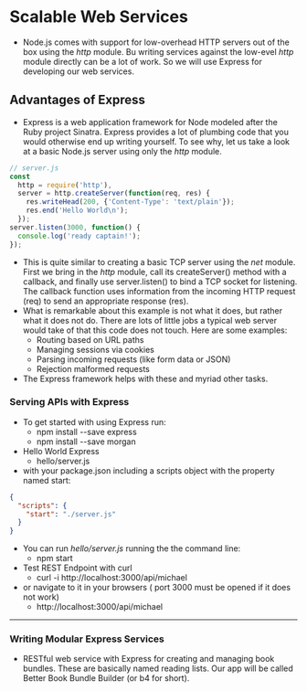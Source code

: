 # Scalable Web Services
- Node.js comes with support for low-overhead HTTP servers out of the box using the *http* module.  Bu writing services against the low-evel *http* module directly can be a lot of work.  So we will use Express for developing our web services.

## Advantages of Express
- Express is a web application framework for Node modeled after the Ruby project Sinatra.  Express provides a lot of plumbing code that you would otherwise end up writing yourself.  To see why, let us take a look at a basic Node.js server using only the *http* module.
```javascript
// server.js
const 
  http = require('http'),
  server = http.createServer(function(req, res) {
    res.writeHead(200, {'Content-Type': 'text/plain'});
    res.end('Hello World\n');
  });
server.listen(3000, function() {
  console.log('ready captain!');
});
```
- This is quite similar to creating a basic TCP server using the *net* module.  First we bring in the *http* module, call its createServer() method with a callback, and finally use server.listen() to bind a TCP socket for listening.  The callback function uses information from the incoming HTTP request (req) to send an appropriate response (res).
- What is remarkable about this example is not what it does, but rather what it does not do.  There are lots of little jobs a typical web server would take of that this code does not touch.  Here are some examples:
  - Routing based on URL paths
  - Managing sessions via cookies
  - Parsing incoming requests (like form data or JSON)
  - Rejection malformed requests
- The Express framework helps with these and myriad other tasks.

### Serving APIs with Express
- To get started with using Express run:
  - npm install --save express
  - npm install --save morgan
- Hello World Express
  - hello/server.js
- with your package.json including a scripts object with the property named start:
```json
{
  "scripts": {
    "start": "./server.js"
  }
}
```
- You can run *hello/server.js* running the the command line:
  - npm start
- Test REST Endpoint with curl
  - curl -i http://localhost:3000/api/michael
- or navigate to it in your browsers ( port 3000 must be opened if it does not work)
  - http://localhost:3000/api/michael

-------------------------------------------------------------------------------

### Writing Modular Express Services
- RESTful web service with Express for creating and managing book bundles.  These are basically named reading lists.  Our app will be called Better Book Bundle Builder (or b4 for short).

